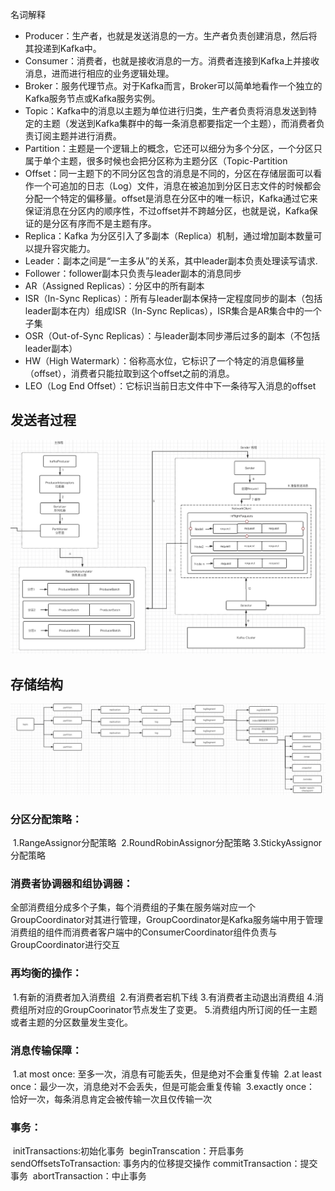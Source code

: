 名词解释

- Producer：生产者，也就是发送消息的一方。生产者负责创建消息，然后将其投递到Kafka中。
- Consumer：消费者，也就是接收消息的一方。消费者连接到Kafka上并接收消息，进而进行相应的业务逻辑处理。
- Broker：服务代理节点。对于Kafka而言，Broker可以简单地看作一个独立的Kafka服务节点或Kafka服务实例。
- Topic：Kafka中的消息以主题为单位进行归类，生产者负责将消息发送到特定的主题（发送到Kafka集群中的每一条消息都要指定一个主题），而消费者负责订阅主题并进行消费。
- Partition：主题是一个逻辑上的概念，它还可以细分为多个分区，一个分区只属于单个主题，很多时候也会把分区称为主题分区（Topic-Partition
- Offset：同一主题下的不同分区包含的消息是不同的，分区在存储层面可以看作一个可追加的日志（Log）文件，消息在被追加到分区日志文件的时候都会分配一个特定的偏移量。offset是消息在分区中的唯一标识，Kafka通过它来保证消息在分区内的顺序性，不过offset并不跨越分区，也就是说，Kafka保证的是分区有序而不是主题有序。
- Replica：Kafka 为分区引入了多副本（Replica）机制，通过增加副本数量可以提升容灾能力。
- Leader：副本之间是“一主多从”的关系，其中leader副本负责处理读写请求.
- Follower：follower副本只负责与leader副本的消息同步
- AR（Assigned Replicas）：分区中的所有副本
- ISR（In-Sync Replicas）：所有与leader副本保持一定程度同步的副本（包括leader副本在内）组成ISR（In-Sync Replicas），ISR集合是AR集合中的一个子集
- OSR（Out-of-Sync Replicas）：与leader副本同步滞后过多的副本（不包括leader副本）
- HW（High Watermark）：俗称高水位，它标识了一个特定的消息偏移量（offset），消费者只能拉取到这个offset之前的消息。
- LEO（Log End Offset）：它标识当前日志文件中下一条待写入消息的offset



## 发送者过程

![image-20210603155202062](imges/image-20210603155202062.png)

## 存储结构

![image-20210603155253284](imges/image-20210603155253284.png)

### 分区分配策略：

​		1.RangeAssignor分配策略
​		2.RoundRobinAssignor分配策略
​		3.StickyAssignor分配策略

### 消费者协调器和组协调器：

​		全部消费组分成多个子集，每个消费组的子集在服务端对应一个GroupCoordinator对其进行管理，GroupCoordinator是Kafka服务端中用于管理消费组的组件
​		而消费者客户端中的ConsumerCoordinator组件负责与GroupCoordinator进行交互

### 再均衡的操作：	

​			1.有新的消费者加入消费组
​			2.有消费者宕机下线
​			3.有消费者主动退出消费组
​			4.消费组所对应的GroupCoorinator节点发生了变更。
​			5.消费组内所订阅的任一主题或者主题的分区数量发生变化。

### 消息传输保障：

​		1.at most once: 至多一次，消息有可能丢失，但是绝对不会重复传输
​		2.at least once：最少一次，消息绝对不会丢失，但是可能会重复传输
​		3.exactly once： 恰好一次，每条消息肯定会被传输一次且仅传输一次

### 事务：

​	initTransactions:初始化事务
​	beginTranscation：开启事务
​	sendOffsetsToTransaction: 事务内的位移提交操作
​	commitTransaction：提交事务
​	abortTransaction：中止事务